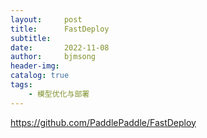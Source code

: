 ```yaml
---
layout:     post
title:      FastDeploy
subtitle:   
date:       2022-11-08
author:     bjmsong
header-img: 
catalog: true
tags:
    - 模型优化与部署
---
```


https://github.com/PaddlePaddle/FastDeploy
